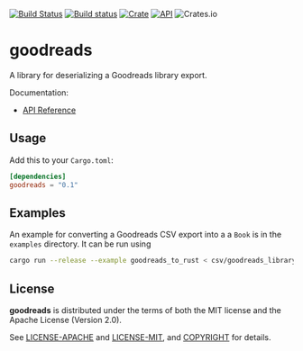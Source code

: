 [![Build Status](https://travis-ci.com/jaredforth/goodreads.svg?token=mH2pScYxqRkBEzpBQAu6&branch=master)](https://travis-ci.com/jaredforth/goodreads)
[![Build status](https://ci.appveyor.com/api/projects/status/w75cp0q4qr0hngf8?svg=true)](https://ci.appveyor.com/project/jaredforth/goodreads)
[![Crate](https://img.shields.io/crates/v/goodreads.svg)](https://crates.io/crates/goodreads)
[![API](https://docs.rs/goodreads/badge.svg)](https://docs.rs/goodreads)
![Crates.io](https://img.shields.io/crates/d/goodreads)

# goodreads

A library for deserializing a Goodreads library export.

Documentation:
-   [API Reference](https://docs.rs/goodreads)


## Usage

Add this to your `Cargo.toml`:

```toml
[dependencies]
goodreads = "0.1"
```

## Examples

An example for converting a Goodreads CSV export into a a `Book` is in the
`examples` directory. It can be run using 
```sh
cargo run --release --example goodreads_to_rust < csv/goodreads_library_export.csv
```

## License

**goodreads** is distributed under the terms of both the MIT license and the
Apache License (Version 2.0).

See [LICENSE-APACHE](LICENSE-APACHE) and [LICENSE-MIT](LICENSE-MIT), and
[COPYRIGHT](COPYRIGHT) for details.
